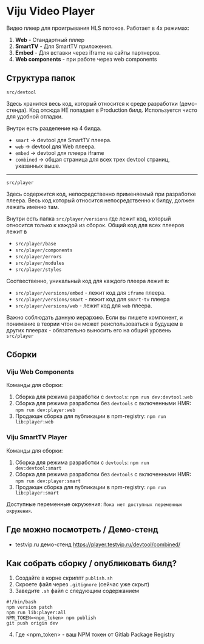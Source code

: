 # Viju Video Player

Видео плеер для проигрывания HLS потоков. 
Работает в 4х режимах: 

1) **Web** - Стандартный пллер
2) **SmartTV** -  Для SmartTV приложения.
3) **Embed** - Для вставки через iframe на сайты партнеров.
4) **Web components** - при работе через web components

## Структура папок

`src/devtool`

Здесь хранится весь код, который относится к среде разработки (демо-стенда). Код отсюда НЕ попадает в Production билд.
Используется чисто для удобной отладки.

Внутри есть разделение на 4 билда.

- `smart` -> devtool для SmartTV плеера.
- `web` -> devtool для Web плеера.
- `embed` -> devtool для плеера iframe
- `combined` -> общая страница для всех трех devtool страниц, указанных выше.
--------------------------------

`src/player`

Здесь содержится код, непосредственно применяемый при разработке плеера. Весь код который относится непосредственно к билду, должен лежать
именно там. 

Внутри есть папка `src/player/versions` где лежит код, который относится только к каждой из сборок. Общий код для всех плееров лежит в

- `src/player/base`
- `src/player/components`
- `src/player/errors`
- `src/player/modules`
- `src/player/styles`

Соотвественно, уникальный код для каждого плеера лежит в:

- `src/player/versions/embed` - лежит код для `iframe` плеера.
- `src/player/versions/smart` - лежит код для `smart-tv` плеера
- `src/player/versions/web` - лежит код для `web` плеера.

Важно соблюдать данную иерархию. Если вы пишете компонент, и понимание в теории чтон он может реиспользоваться в будущем в других
плеерах - обязательно выносить его на общий уровень `src/player`

## Сборки

### Viju Web Components

Команды для сборки:

1) Сборка для режима разработки с `devtools`: `npm run dev:devtool:web`
2) Сборка для режима разработки без `devtools` с включенными HMR: `npm run dev:player:web`
3) Продакшн сборка для публикации в npm-registry: `npm run lib:player:web`

### Viju SmartTV Player

Команды для сборки:

1) Сборка для режима разработки с `devtools`: `npm run dev:devtool:smart`
2) Сборка для режима разработки без `devtools` с включенными HMR: `npm run dev:player:smart`
3) Продакшн сборка для публикации в npm-registry: `npm run lib:player:smart`

Доступные переменные окружения:
`Пока нет доступных переменных окружения`.

## Где можно посмотреть / Демо-стенд

- testvip.ru демо-стенд https://player.testvip.ru/devtool/combined/

## Как собрать сборку / опубликовать билд?

1) Создайте в корне скриппт `publish.sh`
2) Скроете файл через `.gitignore` (сейчас уже скрыт)
3) Заведите `.sh` файл с следующим содержанием

```haml
#!/bin/bash
npm version patch
npm run lib:player:all
NPM_TOKEN=<npm_token> npm publish
git push origin dev
```

4) Где <npm_token> - ваш NPM токен от Gitlab Package Registry
